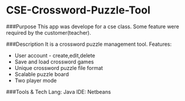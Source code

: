 CSE-Crossword-Puzzle-Tool
=========================
###Purpose
This app was develope for a cse class. Some feature were required by the customer(teacher).

###Description
It is a crossword puzzle management tool.
Features:
* User account - create,edit,delete
* Save and load crossword games
* Unique crossword puzzle file format
* Scalable puzzle board
* Two player mode


###Tools & Tech
Lang: Java
IDE: Netbeans
